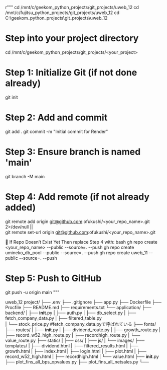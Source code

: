 
r"""
cd /mnt/c/geekom_python_projects/git_projects/uweb_12
cd /mnt/c/fujitsu_python_projects/git_projects/uweb_12
cd C:\geekom_python_projects\git_projects\uweb_12


# Step into your project directory
cd /mnt/c/geekom_python_projects/git_projects/<your_project>

# Step 1: Initialize Git (if not done already)
git init

# Step 2: Add and commit
git add .
git commit -m "Initial commit for Render"

# Step 3: Ensure branch is named 'main'
git branch -M main

# Step 4: Add remote (if not already added)
git remote add origin git@github.com:ofukushi/<your_repo_name>.git 2>/dev/null || \
git remote set-url origin git@github.com:ofukushi/<your_repo_name>.git

🚀 If Repo Doesn’t Exist Yet
Then replace Step 4 with:
bash
gh repo create <your_repo_name> --public --source=. --push
gh repo create umineko_db_pool --public --source=. --push
gh repo create uweb_11 --public --source=. --push

# Step 5: Push to GitHub
git push -u origin main
"""

uweb_12
project/
├── .env
├── .gitignore
├── app.py
├── Dockerfile
├── Procfile
├── README.md
├── requirements.txt
└── application/
       ├── backend/
       |      ├── __init__.py
       |      ├── auth.py
       |      ├── db_select.py
       |      ├── fetch_company_data.py
       |      ├── filtered_table.py     
       |      └── stock_price.py  #fetch_company_data.pyで呼ばれている
       ├── fonts/
       ├── routes/
       |      ├── __init__.py
       |      ├── dividend_route.py
       |      ├── growth_route.py
       |      ├── record_w52_high_route.py
       |      ├── recordhigh_route.py
       |      └── value_route.py
       ├── static/
       |      ├── css/
       |      ├── js/
       |      └── images/
       ├── templates/
       |       ├── dividend.html
       |       ├── filtered_results.html
       |       ├── growth.html
       |       ├── index.html
       |       ├── login.html
       |       ├── plot.html
       |       ├── record_w52_high.html
       |       ├── recordhigh.html
       |       └── value.html
       ├── __init__.py
       ├── plot_fins_all_bps_opvalues.py
       ├── plot_fins_all_netsales.py
       └── 

